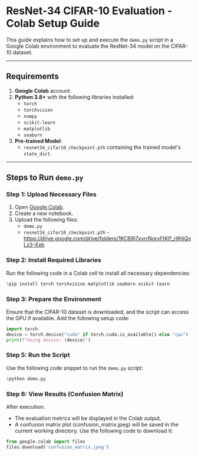 # ResNet-34 CIFAR-10 Evaluation - Colab Setup Guide

This guide explains how to set up and execute the `demo.py` script in a Google Colab environment to evaluate the ResNet-34 model on the CIFAR-10 dataset.

---

## Requirements

1. **Google Colab** account.
2. **Python 3.8+** with the following libraries installed:
   - `torch`
   - `torchvision`
   - `numpy`
   - `scikit-learn`
   - `matplotlib`
   - `seaborn`
3. **Pre-trained Model**: 
   - `resnet34_cifar10_checkpoint.pth` containing the trained model's `state_dict`.

---

## Steps to Run `demo.py`

### Step 1: Upload Necessary Files

1. Open [Google Colab](https://colab.research.google.com/).
2. Create a new notebook.
3. Upload the following files:
   - `demo.py`
   - `resnet34_cifar10_checkpoint.pth` - https://drive.google.com/drive/folders/1KC69I7xvrrNorvFtKP_r9HiQyLz3-Xxb

### Step 2: Install Required Libraries

Run the following code in a Colab cell to install all necessary dependencies:

```python
!pip install torch torchvision matplotlib seaborn scikit-learn
```

### Step 3: Prepare the Environment

Ensure that the CIFAR-10 dataset is downloaded, and the script can access the GPU if available. Add the following setup code:

```python
import torch
device = torch.device("cuda" if torch.cuda.is_available() else "cpu")
print(f"Using device: {device}")
```

### Step 5: Run the Script

Use the following code snippet to run the ```demo.py``` script:

```python
!python demo.py
```

### Step 6: View Results (Confusion Matrix)

After execution:
- The evaluation metrics will be displayed in the Colab output.
- A confusion matrix plot (confusion_matrix.jpeg) will be saved in the current working directory. Use the following code to download it:
```python
from google.colab import files
files.download('confusion_matrix.jpeg')
```

